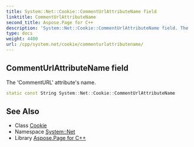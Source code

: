 ```yaml
---
title: System::Net::Cookie::CommentUrlAttributeName field
linktitle: CommentUrlAttributeName
second_title: Aspose.Page for C++
description: 'System::Net::Cookie::CommentUrlAttributeName field. The ''CommentURL'' attribute''s name in C++.'
type: docs
weight: 4400
url: /cpp/system.net/cookie/commenturlattributename/
---
```

## CommentUrlAttributeName field


The 'CommentURL' attribute's name.

```cpp
static const String System::Net::Cookie::CommentUrlAttributeName
```

## See Also

* Class [Cookie](../)
* Namespace [System::Net](../../)
* Library [Aspose.Page for C++](../../../)
